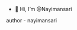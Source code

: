 - 👋 Hi, I’m @Nayimansari

<!---
Nayimansari/Nayimansari is a ✨ special ✨ repository because its `README.md` (this file) appears on your GitHub profile.
You can click the Preview link to take a look at your changes.
--->

author - nayimansari
